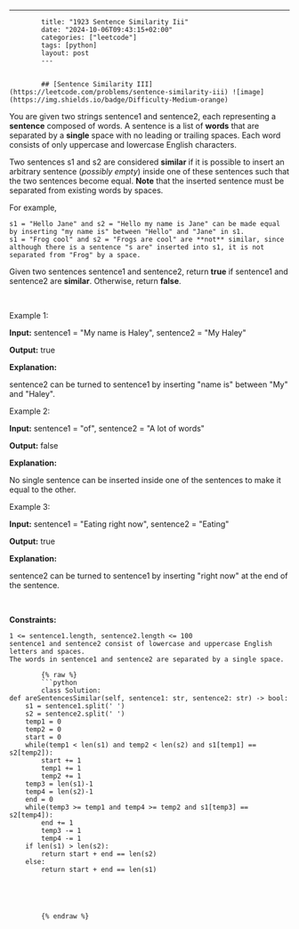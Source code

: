 ---
            title: "1923 Sentence Similarity Iii"
            date: "2024-10-06T09:43:15+02:00"
            categories: ["leetcode"]
            tags: [python]
            layout: post
            ---
            

            ## [Sentence Similarity III](https://leetcode.com/problems/sentence-similarity-iii) ![image](https://img.shields.io/badge/Difficulty-Medium-orange)

You are given two strings sentence1 and sentence2, each representing a **sentence** composed of words. A sentence is a list of **words** that are separated by a **single** space with no leading or trailing spaces. Each word consists of only uppercase and lowercase English characters.

Two sentences s1 and s2 are considered **similar** if it is possible to insert an arbitrary sentence (*possibly empty*) inside one of these sentences such that the two sentences become equal. **Note** that the inserted sentence must be separated from existing words by spaces.

For example,

	s1 = "Hello Jane" and s2 = "Hello my name is Jane" can be made equal by inserting "my name is" between "Hello" and "Jane" in s1.
	s1 = "Frog cool" and s2 = "Frogs are cool" are **not** similar, since although there is a sentence "s are" inserted into s1, it is not separated from "Frog" by a space.

Given two sentences sentence1 and sentence2, return **true** if sentence1 and sentence2 are **similar**. Otherwise, return **false**.

 

Example 1:

**Input:** sentence1 = "My name is Haley", sentence2 = "My Haley"

**Output:** true

**Explanation:**

sentence2 can be turned to sentence1 by inserting "name is" between "My" and "Haley".

Example 2:

**Input:** sentence1 = "of", sentence2 = "A lot of words"

**Output:** false

**Explanation:**

No single sentence can be inserted inside one of the sentences to make it equal to the other.

Example 3:

**Input:** sentence1 = "Eating right now", sentence2 = "Eating"

**Output:** true

**Explanation:**

sentence2 can be turned to sentence1 by inserting "right now" at the end of the sentence.

 

**Constraints:**

	1 <= sentence1.length, sentence2.length <= 100
	sentence1 and sentence2 consist of lowercase and uppercase English letters and spaces.
	The words in sentence1 and sentence2 are separated by a single space.

            {% raw %}
            ```python
            class Solution:
    def areSentencesSimilar(self, sentence1: str, sentence2: str) -> bool:
        s1 = sentence1.split(' ')
        s2 = sentence2.split(' ')
        temp1 = 0
        temp2 = 0
        start = 0
        while(temp1 < len(s1) and temp2 < len(s2) and s1[temp1] == s2[temp2]):
            start += 1
            temp1 += 1
            temp2 += 1
        temp3 = len(s1)-1
        temp4 = len(s2)-1
        end = 0
        while(temp3 >= temp1 and temp4 >= temp2 and s1[temp3] == s2[temp4]):
            end += 1
            temp3 -= 1
            temp4 -= 1
        if len(s1) > len(s2):
            return start + end == len(s2)
        else:
            return start + end == len(s1)
        
        
            

        
            {% endraw %}
            